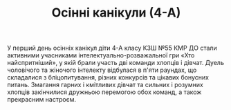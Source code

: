 ﻿---
title: Осінні канікули (4-А)
---

У перший день осінніх канікул діти 4-А класу КЗШ №55 КМР ДО  стали активними учасниками інтелектуально-розважальної гри «Хто найспритніший», у якій  брали участь дві команди хлопців і дівчат. Дуель чоловічого та жіночого інтелекту відбулася в п'яти раундах, що складалися з бліцопитування, різних конкурсів та цікавих бонусних питань. Змагання гарних і кмітливих дівчат та сильних і розумних хлопців закінчилися дружньою перемогою обох команд, а також прекрасним настроєм.

<slideshow></slideshow>